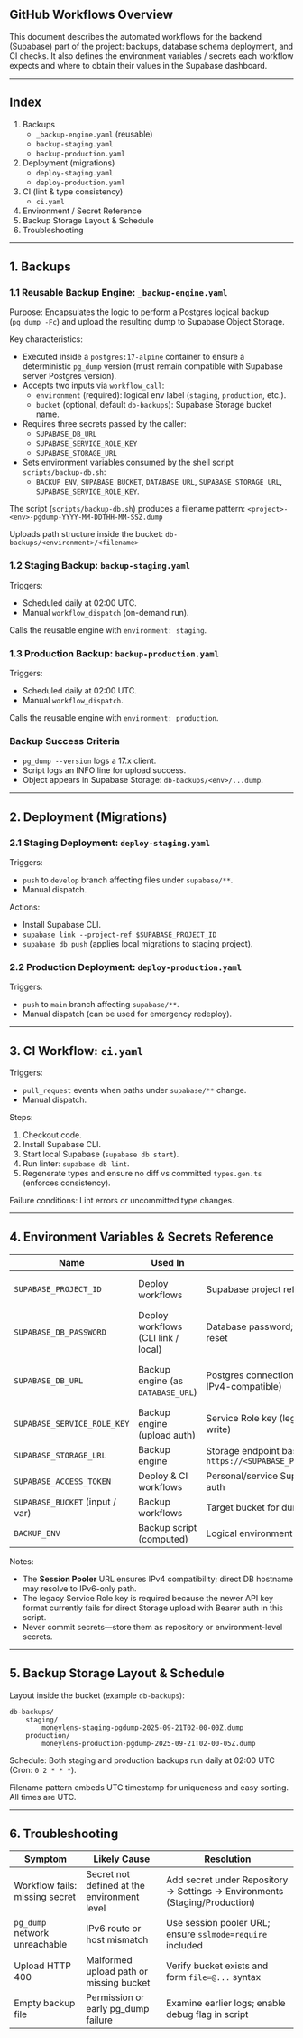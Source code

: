 ## GitHub Workflows Overview

This document describes the automated workflows for the backend (Supabase) part of the project: backups, database schema deployment, and CI checks. It also defines the environment variables / secrets each workflow expects and where to obtain their values in the Supabase dashboard.

---
## Index
1. Backups
	 - `_backup-engine.yaml` (reusable)
	 - `backup-staging.yaml`
	 - `backup-production.yaml`
2. Deployment (migrations)
	 - `deploy-staging.yaml`
	 - `deploy-production.yaml`
3. CI (lint & type consistency)
	 - `ci.yaml`
4. Environment / Secret Reference
5. Backup Storage Layout & Schedule
6. Troubleshooting

---
## 1. Backups

### 1.1 Reusable Backup Engine: `_backup-engine.yaml`
Purpose: Encapsulates the logic to perform a Postgres logical backup (`pg_dump -Fc`) and upload the resulting dump to Supabase Object Storage.

Key characteristics:
- Executed inside a `postgres:17-alpine` container to ensure a deterministic `pg_dump` version (must remain compatible with Supabase server Postgres version).
- Accepts two inputs via `workflow_call`:
	- `environment` (required): logical env label (`staging`, `production`, etc.).
	- `bucket` (optional, default `db-backups`): Supabase Storage bucket name.
- Requires three secrets passed by the caller:
	- `SUPABASE_DB_URL`
	- `SUPABASE_SERVICE_ROLE_KEY`
	- `SUPABASE_STORAGE_URL`
- Sets environment variables consumed by the shell script `scripts/backup-db.sh`:
	- `BACKUP_ENV`, `SUPABASE_BUCKET`, `DATABASE_URL`, `SUPABASE_STORAGE_URL`, `SUPABASE_SERVICE_ROLE_KEY`.

The script (`scripts/backup-db.sh`) produces a filename pattern:
`<project>-<env>-pgdump-YYYY-MM-DDTHH-MM-SSZ.dump`

Uploads path structure inside the bucket:
`db-backups/<environment>/<filename>`

### 1.2 Staging Backup: `backup-staging.yaml`
Triggers:
- Scheduled daily at 02:00 UTC.
- Manual `workflow_dispatch` (on-demand run).

Calls the reusable engine with `environment: staging`.

### 1.3 Production Backup: `backup-production.yaml`
Triggers:
- Scheduled daily at 02:00 UTC.
- Manual `workflow_dispatch`.

Calls the reusable engine with `environment: production`.

### Backup Success Criteria
- `pg_dump --version` logs a 17.x client.
- Script logs an INFO line for upload success.
- Object appears in Supabase Storage: `db-backups/<env>/...dump`.

---
## 2. Deployment (Migrations)

### 2.1 Staging Deployment: `deploy-staging.yaml`
Triggers:
- `push` to `develop` branch affecting files under `supabase/**`.
- Manual dispatch.

Actions:
- Install Supabase CLI.
- `supabase link --project-ref $SUPABASE_PROJECT_ID`
- `supabase db push` (applies local migrations to staging project).

### 2.2 Production Deployment: `deploy-production.yaml`
Triggers:
- `push` to `main` branch affecting `supabase/**`.
- Manual dispatch (can be used for emergency redeploy).


---
## 3. CI Workflow: `ci.yaml`

Triggers:
- `pull_request` events when paths under `supabase/**` change.
- Manual dispatch.

Steps:
1. Checkout code.
2. Install Supabase CLI.
3. Start local Supabase (`supabase db start`).
4. Run linter: `supabase db lint`.
5. Regenerate types and ensure no diff vs committed `types.gen.ts` (enforces consistency).

Failure conditions: Lint errors or uncommitted type changes.

---
## 4. Environment Variables & Secrets Reference

| Name | Used In | Description | How to Obtain |
|------|---------|-------------|---------------|
| `SUPABASE_PROJECT_ID` | Deploy workflows | Supabase project reference / ID | Dashboard → Project Settings → General Settings → Project ID |
| `SUPABASE_DB_PASSWORD` | Deploy workflows (CLI link / local) | Database password; only visible at creation; can be reset | Dashboard → Connect → Reset DB Password (creates a new one) |
| `SUPABASE_DB_URL` | Backup engine (as `DATABASE_URL`) | Postgres connection string (session pooler URL, IPv4-compatible) | Dashboard → Connect page → choose Session Pooler connection (host like `aws-1-<region>.pooler.supabase.com`) |
| `SUPABASE_SERVICE_ROLE_KEY` | Backup engine (upload auth) | Service Role key (legacy key required for Storage write) | Project Settings → API Keys → Legacy API Keys → `service_role secret` |
| `SUPABASE_STORAGE_URL` | Backup engine | Storage endpoint base URL `https://<SUPABASE_PROJECT_ID>.storage.supabase.co` | Construct from Project ID or inspect network calls / docs |
| `SUPABASE_ACCESS_TOKEN` | Deploy & CI workflows | Personal/service Supabase access token for CLI auth | Project Settings → Access Tokens (create token) |
| `SUPABASE_BUCKET` (input / var) | Backup workflows | Target bucket for dumps (default `db-backups`) | Create bucket in Supabase Storage (private) |
| `BACKUP_ENV` | Backup script (computed) | Logical environment label used in path | Passed via reusable workflow input |

Notes:
- The **Session Pooler** URL ensures IPv4 compatibility; direct DB hostname may resolve to IPv6-only path.
- The legacy Service Role key is required because the newer API key format currently fails for direct Storage upload with Bearer auth in this script.
- Never commit secrets—store them as repository or environment-level secrets.

---
## 5. Backup Storage Layout & Schedule

Layout inside the bucket (example `db-backups`):
```
db-backups/
	staging/
		moneylens-staging-pgdump-2025-09-21T02-00-00Z.dump
	production/
		moneylens-production-pgdump-2025-09-21T02-00-05Z.dump
```

Schedule: Both staging and production backups run daily at 02:00 UTC (Cron: `0 2 * * *`).

Filename pattern embeds UTC timestamp for uniqueness and easy sorting. All times are UTC.

---

## 6. Troubleshooting

| Symptom | Likely Cause | Resolution |
|---------|--------------|-----------|
| Workflow fails: missing secret | Secret not defined at the environment level | Add secret under Repository → Settings → Environments (Staging/Production) |
| `pg_dump` network unreachable | IPv6 route or host mismatch | Use session pooler URL; ensure `sslmode=require` included |
| Upload HTTP 400 | Malformed upload path or missing bucket | Verify bucket exists and form `file=@...` syntax |
| Empty backup file | Permission or early pg_dump failure | Examine earlier logs; enable debug flag in script |
